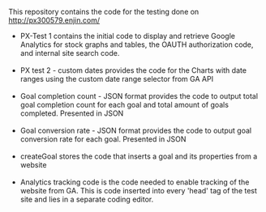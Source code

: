 This repository contains the code for the testing done on http://px300579.enjin.com/
<br>


<ul>
<li>PX-Test 1 contains the initial code to display and retrieve Google Analytics for stock graphs and tables, the OAUTH authorization code, and internal site search code.</li>
<br>
<li>PX test 2 - custom dates provides the code for the Charts with date ranges using the custom date range selector from GA API </li>
<br>
<li>Goal completion count - JSON format provides the code to output total goal completion count for each goal and total amount of goals completed. Presented in JSON </li>
<br>
<li>Goal  conversion rate - JSON format provides the code to output goal conversion rate for each goal. Presented in JSON </li>
<br>
<li>createGoal stores the code that inserts a goal and its properties from a website </li>
<br>
<li>Analytics tracking code is the code needed to enable tracking of the website from GA. This is code inserted into every 'head' tag of the test site and lies in a separate coding editor. </li>
</ul>
